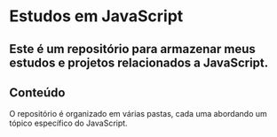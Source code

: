 # Estudos em JavaScript

## Este é um repositório para armazenar meus estudos e projetos relacionados a JavaScript.

## Conteúdo  

O repositório é organizado em várias pastas, cada uma abordando um tópico específico do JavaScript.  

